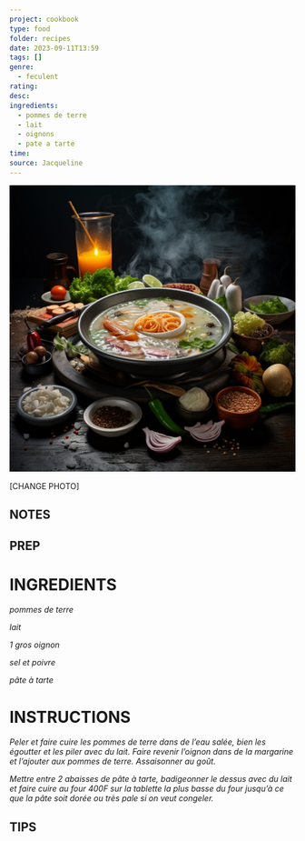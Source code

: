 ```yaml
---
project: cookbook
type: food
folder: recipes
date: 2023-09-11T13:59
tags: []
genre:
  - feculent
rating: 
desc: 
ingredients:
  - pommes de terre
  - lait
  - oignons
  - pate a tarte
time: 
source: Jacqueline
---
```


![IMAGE](_default.png)


[CHANGE PHOTO]


## NOTES




## PREP


# INGREDIENTS

_pommes de terre_

_lait_

_1 gros oignon_

_sel et poivre_

_pâte à tarte_



# INSTRUCTIONS

_Peler et faire cuire les pommes de terre dans_
_de l’eau salée, bien les égoutter et les piler_
_avec du lait. Faire revenir l’oignon dans de la_
_margarine et l’ajouter aux pommes de terre._
_Assaisonner au goût._

_Mettre entre 2 abaisses de pâte à tarte, badigeonner_
_le dessus avec du lait et faire cuire_
_au four 400F sur la tablette la plus basse du_
_four jusqu’à ce que la pâte soit dorée ou très_
_pale si on veut congeler._


## TIPS



